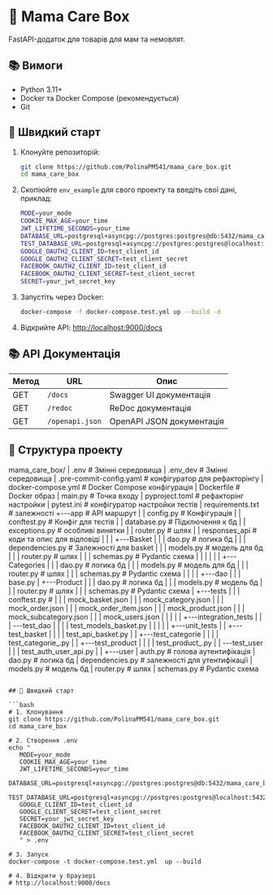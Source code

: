 # 🍼 Mama Care Box

FastAPI-додаток для товарів для мам та немовлят.

## 📚 Вимоги

- Python 3.11+
- Docker та Docker Compose (рекомендується)
- Git

## 🚀 Швидкий старт

1. Клонуйте репозиторій:
   ```bash
   git clone https://github.com/PolinaPM541/mama_care_box.git
   cd mama_care_box
   ```

2. Скопіюйте `env_example` для свого проекту та введіть свої дані, приклад: 
   ```bash
   MODE=your_mode
   COOKIE_MAX_AGE=your_time
   JWT_LIFETIME_SECONDS=your_time
   DATABASE_URL=postgresql+asyncpg://postgres:postgres@db:5432/mama_care_box
   TEST_DATABASE_URL=postgresql+asyncpg://postgres:postgres@localhost:5432/test_mama_care_box
   GOOGLE_OAUTH2_CLIENT_ID=test_client_id
   GOOGLE_OAUTH2_CLIENT_SECRET=test_client_secret
   FACEBOOK_OAUTH2_CLIENT_ID=test_client_id
   FACEBOOK_OAUTH2_CLIENT_SECRET=test_client_secret
   SECRET=your_jwt_secret_key

   ```

3. Запустіть через Docker:
   ```bash
   docker-compose -f docker-compose.test.yml up --build -d
   ```

4. Відкрийте API: [http://localhost:9000/docs](http://localhost:9000/docs)

## 📚 API Документація


| Метод | URL | Опис |
|-------|-----|------|
| GET | `/docs` | Swagger UI документація |
| GET | `/redoc` | ReDoc документація |
| GET | `/openapi.json` | OpenAPI JSON документація |


## 📁 Структура проекту

mama_care_box/
|   .env # Змінні середовища
|   .env_dev # Змінні середовища
|   .pre-commit-config.yaml # конфігуратор для рефакторінгу
|   docker-compose.yml  # Docker Compose конфігурація
|   Dockerfile # Docker образ
|   main.py # Точка входу
|   pyproject.toml # рефакторінг настройки
|   pytest.ini # конфігуратор настройки тестів
|   requirements.txt # залежності
+---app # API маршрут
|   |   config.py # Конфігурація
|   |   conftest.py # Конфіг для тестів
|   |   database.py # Підключення к бд
|   |   exceptions.py # особливі винятки
|   |   router.py # шлях
|   |   responses_api # коди та опис  для відповіді
|   |
|   +---Basket
|   |   |   dao.py # логика бд
|   |   |   dependencies.py # Залежності для basket
|   |   |   models.py # модель для бд
|   |   |   router.py # шлях
|   |   |   schemas.py # Pydantic схема
|   |   |
|   |
|   +---Categories
|   |   |   dao.py # логика бд
|   |   |   models.py # модель для бд
|   |   |   router.py # шлях
|   |   |   schemas.py #  Pydantic схема
|   |   |
|   +---dao
|   |   |   base.py
|   +---Product
|   |   |   dao.py # логика бд
|   |   |   models.py # модель бд
|   |   |   router.py # шлях
|   |   |   schemas.py #  Pydantic схема
|   +---tests
|   |   |   conftest.py #
|   |   |   mock_basket.json
|   |   |   mock_category.json
|   |   |   mock_order.json
|   |   |   mock_order_item.json
|   |   |   mock_product.json
|   |   |   mock_subcategory.json
|   |   |   mock_users.json
|   |   |
|   |   +---integration_tests
|   |   |   \---test_dao
|   |   |       |   test_models_basket.py
|   |   |
|   |   +---unit_tests
|   |      +---test_basket
|   |     |   |   test_api_basket.py
|   |     +---test_categorie
|   |     |   |   test_categorie_.py
|   |     +---test_product
|   |     |   |   test_product_.py
|   |     \---test_user
|   |         |   test_auth_user_api.py
|   |
    +---user
       |   auth.py # голова аутентифікація
       |   dao.py # логика бд
       |   dependencies.py # залежності для утентифікації
       |   models.py # модель бд
       |   router.py # шлях
       |   schemas.py # Pydantic схема

```

## 🚀 Швидкий старт

```bash
# 1. Клонування
git clone https://github.com/PolinaPM541/mama_care_box.git
cd mama_care_box

# 2. Створення .env
echo "
   MODE=your_mode
   COOKIE_MAX_AGE=your_time
   JWT_LIFETIME_SECONDS=your_time
   DATABASE_URL=postgresql+asyncpg://postgres:postgres@db:5432/mama_care_box
   TEST_DATABASE_URL=postgresql+asyncpg://postgres:postgres@localhost:5432/test_mama_care_box
   GOOGLE_CLIENT_ID=test_client_id
   GOOGLE_CLIENT_SECRET=test_client_secret
   SECRET=your_jwt_secret_key
   FACEBOOK_OAUTH2_CLIENT_ID=test_client_id
   FACEBOOK_OAUTH2_CLIENT_SECRET=test_client_secret
   " > .env

# 3. Запуск
docker-compose -t docker-compose.test.yml  up --build

# 4. Відкрити у браузері
# http://localhost:9000/docs
